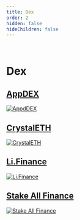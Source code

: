 ```yaml
---
title: Dex
order: 2
hidden: false
hideChildren: false
---
```


&nbsp;
# Dex

## [AppDEX](./appdex)
[![AppdDEX](/static/images/project-showcase/appdex.png)](./appdex)

## [CrystalETH](./crystaleth)
[![CrystalETH](/static/images/project-showcase/crystaleth.png)](./crystaleth)

## [Li.Finance](./li-finance)
[![Li.Finance](/static/images/project-showcase/li-finance.png)](./li-finance)

## [Stake All Finance](./stakeall-finance)
[![Stake All Finance](/static/images/project-showcase/stakeall-finance.png)](./stakeall-finance)
